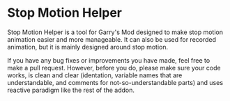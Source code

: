 Stop Motion Helper
==================
Stop Motion Helper is a tool for Garry's Mod designed to make stop motion animation easier and more manageable.
It can also be used for recorded animation, but it is mainly designed around stop motion.

If you have any bug fixes or improvements you have made, feel free to make a pull request. However, before you do, please make sure your code works, is clean and clear (identation, variable names that are understandable, and comments for not-so-understandable parts) and uses reactive paradigm like the rest of the addon.